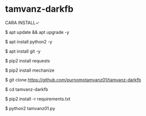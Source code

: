 # tamvanz-darkfb
CARA INSTALL✓


$ apt update && apt upgrade -y

$ apt install python2 -y

$ apt install git -y

$ pip2 install requests

$ pip2 install mechanize

$ git clone https://github.com/purnomotamvanz01/tamvanz-darkfb

$ cd tamvanz-darkfb

$ pip2 install -r requirements.txt

$ python2 tamvanz01.py
